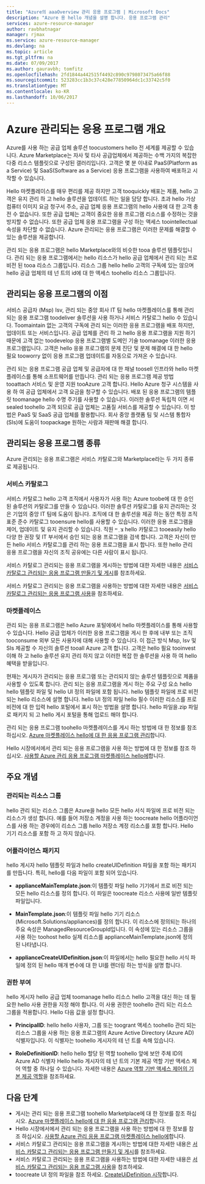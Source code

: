 ```yaml
---
title: "Azure의 aaaOverview 관리 응용 프로그램 | Microsoft Docs"
description: "Azure 용 hello 개념을 설명 합니다. 응용 프로그램 관리"
services: azure-resource-manager
author: ravbhatnagar
manager: rjmax
ms.service: azure-resource-manager
ms.devlang: na
ms.topic: article
ms.tgt_pltfrm: na
ms.date: 07/09/2017
ms.author: gauravbh; tomfitz
ms.openlocfilehash: 2fd1844a442515f4492c890c9798073475a66f88
ms.sourcegitcommit: 523283cc1b3c37c428e77850964dc1c33742c5f0
ms.translationtype: MT
ms.contentlocale: ko-KR
ms.lasthandoff: 10/06/2017
---
```

# <a name="azure-managed-applications-overview"></a>Azure 관리되는 응용 프로그램 개요

Azure를 사용 하는 공급 업체 솔루션 toocustomers hello 전 세계를 제공할 수 있습니다. Azure Marketplace는 자사 및 타사 공급업체에서 제공하는 수백 가지의 복잡한 다중 리소스 템플릿으로 구성된 갤러리입니다. 고객은 몇 분 이내로 PaaS(Platform as a Service) 및 SaaS(Software as a Service) 응용 프로그램을 사용하여 배포하고 시작할 수 있습니다. 

Hello 마켓플레이스를 매우 편리를 제공 하지만 고객 tooquickly 배포는 제품, hello 고객은 유지 관리 하 고 hello 솔루션을 업데이트 하는 일을 담당 합니다. 초과 hello 가상 컴퓨터 이미지 요금 청구서 주소, 공급 업체 응용 프로그램의 hello 사용에 대 한 고객 충전 수 없습니다. 또한 공급 업체는 고객이 중요한 응용 프로그램 리소스를 수정하는 것을 방지할 수 없습니다. 또한 공급 업체 응용 프로그램을 구성 하는 액세스 toointellectual 속성을 차단할 수 없습니다. Azure 관리되는 응용 프로그램은 이러한 문제를 해결할 수 있는 솔루션을 제공합니다. 

관리 되는 응용 프로그램은 hello Marketplace와의 비슷한 tooa 솔루션 템플릿입니다. 관리 되는 응용 프로그램에서는 hello 리소스가 hello 공급 업체에서 관리 되는 프로 비전 된 tooa 리소스 그룹입니다. 리소스 그룹 hello hello 고객의 구독에 있는 않으며 hello 공급 업체의 테 넌 트의 id에 대 한 액세스 toohello 리소스 그룹입니다.

## <a name="advantages-of-managed-applications"></a>관리되는 응용 프로그램의 이점

서비스 공급자 (Msp) Isv, 관리 되는 중앙 회사 IT 팀 hello 마켓플레이스를 통해 관리 되는 응용 프로그램 toodeliver 솔루션을 사용 하거나 서비스 카탈로그 hello 수 있습니다. Toomaintain 없는 고객의 구독에 관리 되는 이러한 응용 프로그램을 배포 하지만, 업데이트 또는 서비스입니다. 공급 업체를 관리 하 고 hello 응용 프로그램을 지원 하기 때문에 고객 없는 toodevelop 응용 프로그램별 도메인 기술 toomanage 이러한 응용 프로그램입니다. 고객은 hello 응용 프로그램의 문제 진단 및 문제 해결에 대 한 hello 필요 tooworry 없이 응용 프로그램 업데이트를 자동으로 가져온 수 있습니다.

관리 되는 응용 프로그램 공급 업체 및 공급자에 대 한 채널 toosell 인프라와 hello 마켓플레이스를 통해 소프트웨어를 만듭니다. 관리 되는 응용 프로그램 제공 방법 tooattach 서비스 및 운영 지원 tooAzure 고객 합니다. Hello Azure 청구 시스템을 사용 하 여 공급 업체에서 고객 요금을 청구할 수 있습니다. 배포 된 응용 프로그램의 템플릿 toomanage hello 수명 주기를 사용할 수 있습니다. 이러한 솔루션 독립적 이면 서 sealed toohello 고객 되므로 공급 업체는 고품질 서비스를 제공할 수 있습니다. 이 방법은 PaaS 및 SaaS 공급 업체를 활용합니다. 회사 중앙 플랫폼 팀 및 시스템 통합자 (SIs)에 도움이 toopackage 원하는 사람과 재판매 해결 합니다.

## <a name="managed-application-types"></a>관리되는 응용 프로그램 종류
Azure 관리되는 응용 프로그램은 서비스 카탈로그와 Marketplace라는 두 가지 종류로 제공됩니다.
 
### <a name="service-catalog"></a>서비스 카탈로그  

서비스 카탈로그 hello 고객 조직에서 사용자가 사용 하는 Azure toobe에 대 한 승인 된 솔루션의 카탈로그를 만들 수 있습니다. 이러한 솔루션 카탈로그를 유지 관리하는 것은 기업의 중앙 IT 팀에 도움이 됩니다. 조직에 대 한 솔루션을 제공 하는 동안 특정 조직 표준 준수 카탈로그 tooensure hello를 사용할 수 있습니다. 이러한 응용 프로그램을 제어, 업데이트 및 유지 관리할 수 있습니다. 직원 צ ְ ײ hello 카탈로그 tooeasily hello 다양 한 권장 및 IT 부서에서 승인 되는 응용 프로그램을 검색 합니다. 고객은 자신이 만든 hello 서비스 카탈로그를 관리 하는 응용 프로그램을 표시 합니다. 또한 hello 관리 응용 프로그램을 자신의 조직 공유에는 다른 사람이 표시 됩니다.
 
서비스 카탈로그 관리되는 응용 프로그램을 게시하는 방법에 대한 자세한 내용은 [서비스 카탈로그 관리되는 응용 프로그램 만들기 및 게시](managed-application-publishing.md)를 참조하세요.
 
서비스 카탈로그 관리되는 응용 프로그램을 사용하는 방법에 대한 자세한 내용은 [서비스 카탈로그 관리되는 응용 프로그램 사용](managed-application-consumption.md)을 참조하세요.
 
### <a name="marketplace"></a>마켓플레이스

관리 되는 응용 프로그램은 hello Azure 포털에에서 hello 마켓플레이스를 통해 사용할 수 있습니다. Hello 공급 업체가 이러한 응용 프로그램을 게시 한 후에 내부 또는 조직 tooconsume 외부 모든 사용자에 대해 사용할 수 있습니다. 이 접근 방식 Msp, Isv 및 SIs 제공할 수 자신의 솔루션 tooall Azure 고객 합니다. 고객은 hello 필요 tooinvest 이해 하 고 hello 솔루션 유지 관리 하지 않고 이러한 복잡 한 솔루션을 사용 하 여 hello 혜택을 받을입니다. 

현재는 게시자가 관리되는 응용 프로그램 또는 관리되지 않는 솔루션 템플릿으로 제품을 사용할 수 있도록 합니다. 관리 되는 응용 프로그램을 게시 하는 주요 구성 요소 hello hello 템플릿 파일 및 hello UI 정의 파일에 포함 됩니다. hello 템플릿 파일에 프로 비전 되는 hello 리소스에 설명 합니다. hello UI 정의 파일 hello 필수 이러한 리소스를 프로 비전에 대 한 입력 hello 포털에서 표시 하는 방법을 설명 합니다. hello 파일을.zip 파일로 패키지 되 고 hello 게시 포털을 통해 업로드 해야 합니다.
 
관리 되는 응용 프로그램 toohello 마켓플레이스를 게시 하는 방법에 대 한 정보를 참조 하십시오. [Azure 마켓플레이스 hello에 대 한 응용 프로그램 관리](managed-application-author-marketplace.md)합니다.

Hello 시장에서에서 관리 되는 응용 프로그램을 사용 하는 방법에 대 한 정보를 참조 하십시오. [사용할 Azure 관리 응용 프로그램 마켓플레이스 hello에](managed-application-consume-marketplace.md)합니다.

## <a name="key-concepts"></a>주요 개념

### <a name="managed-resource-group"></a>관리되는 리소스 그룹
hello 관리 되는 리소스 그룹은 Azure을 hello 모든 hello 서식 파일에 프로 비전 되는 리소스가 생성 합니다. 예를 들어 저장소 계정을 사용 하는 toocreate hello 어플라이언스를 사용 하는 경우에이 리소스 그룹 hello 저장소 계정 리소스를 포함 합니다. Hello 기기 리소스를 포함 하 고 하지 않습니다.

### <a name="appliance-package"></a>어플라이언스 패키지
hello 게시자 hello 템플릿 파일과 hello createUIDefinition 파일을 포함 하는 패키지를 만듭니다. 특히, hello를 다음 파일이 포함 되어 있습니다.

- **applianceMainTemplate.json**:이 템플릿 파일 hello 기기에서 프로 비전 되는 모든 hello 리소스를 정의 합니다. 이 파일은 toocreate 리소스 사용에 일반 템플릿 파일입니다.

- **MainTemplate.json**:이 템플릿 파일 hello 기기 리소스 (Microsoft.Solutions/appliances)를 정의 합니다. 이 리소스에 정의되는 하나의 주요 속성은 ManagedResourceGroupId입니다. 이 속성에 있는 리소스 그룹을 사용 하는 toohost hello 실제 리소스를 applianceMainTemplate.json에 정의 된 나타냅니다.

- **applianceCreateUIDefinition.json**:이 파일에서는 hello 필요한 hello 서식 파일에 정의 된 hello 매개 변수에 대 한 UI를 렌더링 하는 방식을 설명 합니다.

### <a name="authorization"></a>권한 부여
hello 게시자 hello 공급 업체 toomanage hello 리소스 hello 고객을 대신 하는 데 필요한 hello 사용 권한을 지정 해야 합니다. 이 사용 권한은 toohello 관리 되는 리소스 그룹을 적용합니다. Hello 다음 값을 설정 합니다.

- **PrincipalID**: hello hello 사용자, 그룹 또는 toogrant 액세스 toohello 관리 되는 리소스 그룹을 사용 하는 응용 프로그램의 Azure Active Directory (Azure AD) 식별자입니다. 이 식별자는 toohello 게시자의 테 넌 트를 속해 있습니다.

- **RoleDefinitionID**: hello hello 할당 된 역할 toohello 앞에 보안 주체 ID의 Azure AD 식별자 Hello hello 게시자의 테 넌 트의 기본 제공 역할 기반 액세스 제어 역할 중 하나일 수 있습니다. 자세한 내용은 [Azure 역할 기반 액세스 제어의 기본 제공 역할](../active-directory/role-based-access-built-in-roles.md)을 참조하세요.

## <a name="next-steps"></a>다음 단계

* 게시는 관리 되는 응용 프로그램 toohello Marketplace에 대 한 정보를 참조 하십시오. [Azure 마켓플레이스 hello에 대 한 응용 프로그램 관리](managed-application-author-marketplace.md)합니다.
* Hello 시장에서에서 관리 되는 응용 프로그램을 사용 하는 방법에 대 한 정보를 참조 하십시오. [사용할 Azure 관리 응용 프로그램 마켓플레이스 hello에](managed-application-consume-marketplace.md)합니다.
* 서비스 카탈로그 관리되는 응용 프로그램을 게시하는 방법에 대한 자세한 내용은 [서비스 카탈로그 관리되는 응용 프로그램 만들기 및 게시](managed-application-publishing.md)를 참조하세요.
* 서비스 카탈로그 관리되는 응용 프로그램을 사용하는 방법에 대한 자세한 내용은 [서비스 카탈로그 관리되는 응용 프로그램 사용](managed-application-consumption.md)을 참조하세요.
* toocreate UI 정의 파일을 참조 하세요. [CreateUiDefinition 시작](managed-application-createuidefinition-overview.md)합니다.

